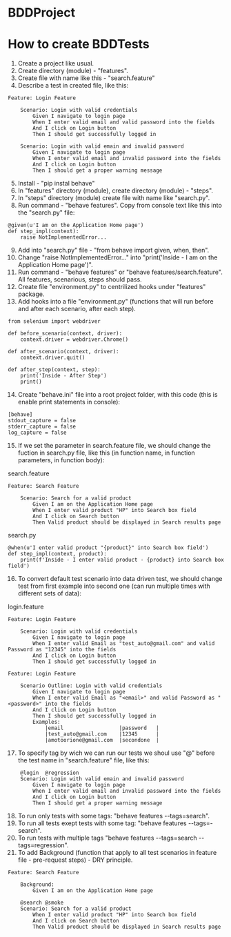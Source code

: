 # BDDProject

# How to create BDDTests

1. Create a project like usual.
2. Create directory (module) - "features".
3. Create file with name like this - "search.feature"
4. Describe a test in created file, like this:
```
Feature: Login Feature

    Scenario: Login with valid credentials
        Given I navigate to login page
        When I enter valid email and valid password into the fields
        And I click on Login button
        Then I should get successfully logged in

    Scenario: Login with valid emain and invalid password
        Given I navigate to login page
        When I enter valid email and invalid password into the fields
        And I click on Login button
        Then I should get a proper warning message
```
5. Install - "pip instal behave"
6. In "features" directory (module), create directory (module) - "steps".
7. In "steps" directory (module) create file with name like "search.py".
8. Run command - "behave features". Copy from console text like this into the "search.py" file:
```
@given(u'I am on the Application Home page')
def step_impl(context):
    raise NotImplementedError...
```
9. Add into "search.py" file - "from behave import given, when, then".
10. Change "raise NotImplementedError..." into "print('Inside - I am on the Application Home page')".
11. Run command - "behave features" or "behave features/search.feature". All features, scenarious, steps should pass.
12. Create file "environment.py" to centrilized hooks under "features" package.
13. Add hooks into a file "environment.py" (functions that will run before and after each scenario, after each step).
```
from selenium import webdriver

def before_scenario(context, driver):
    context.driver = webdriver.Chrome()

def after_scenario(context, driver):
    context.driver.quit()

def after_step(context, step):
    print('Inside - After Step')
    print()
```
14. Create "behave.ini" file into a root project folder, with this code (this is enable print statements in console):
```
[behave]
stdout_capture = false
stderr_capture = false
log_capture = false
```
15. If we set the parameter in search.feature file, we should change the fuction in search.py file, like this (in function name, in function parameters, in function body):

search.feature
```
Feature: Search Feature

    Scenario: Search for a valid product
        Given I am on the Application Home page
        When I enter valid product "HP" into Search box field
        And I click on Search button
        Then Valid product should be displayed in Search results page
```
search.py
```
@when(u'I enter valid product "{product}" into Search box field')
def step_impl(context, product):
    print(f'Inside - I enter valid product - {product} into Search box field')
```
16. To convert default test scenario into data driven test, we should change test from first example into second one (can run multiple times with different sets of data):

login.feature
```
Feature: Login Feature

    Scenario: Login with valid credentials
        Given I navigate to login page
        When I enter valid Email as "test_auto@gmail.com" and valid Password as "12345" into the fields
        And I click on Login button
        Then I should get successfully logged in
```
```    
Feature: Login Feature

    Scenario Outline: Login with valid credentials
        Given I navigate to login page
        When I enter valid Email as "<email>" and valid Password as "<password>" into the fields
        And I click on Login button
        Then I should get successfully logged in
        Examples:
            |email                  |password   |
            |test_auto@gmail.com    |12345      |
            |amotoorione@gmail.com  |secondone  |
```
17. To specify tag by wich we can run our tests we shoul use "@" before the test name in "search.feature" file, like this:
```
    @login  @regression
    Scenario: Login with valid emain and invalid password
        Given I navigate to login page
        When I enter valid email and invalid password into the fields
        And I click on Login button
        Then I should get a proper warning message
```
18. To run only tests with some tags: "behave features --tags=search".
19. To run all tests exept tests with some tag: "behave features --tags=-search".
20. To run tests with multiple tags "behave features --tags=search --tags=regression".
21. To add Background (function that apply to all test scenarios in feature file - pre-request steps) - DRY principle.
```
Feature: Search Feature

    Background:
        Given I am on the Application Home page

    @search @smoke
    Scenario: Search for a valid product
        When I enter valid product "HP" into Search box field
        And I click on Search button
        Then Valid product should be displayed in Search results page
```
